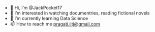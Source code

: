 - 👋 Hi, I’m @JackPocket17
- 👀 I’m interested in watching documentries, reading fictional novels
- 🌱 I’m currently learning Data Science
- 📫 How to reach me pragati.iitj@gmail.com

<!---
JackPocket17/JackPocket17 is a ✨ special ✨ repository because its `README.md` (this file) appears on your GitHub profile.
You can click the Preview link to take a look at your changes.
--->
